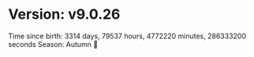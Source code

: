 # Version: v9.0.26
Time since birth: 3314 days, 79537 hours, 4772220 minutes, 286333200 seconds
Season: Autumn 🍁
